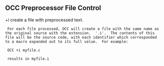 ## OCC Preprocessor File Control

 +i    create a file with preprocessed text.  
 
     For each file processed, OCC will create a file with the same name as the original source with the extension.  '.i'.  The contents of this file will be the source code, with each identifier which corresponded to a macro expanded out to its full value.  For example:
 
     OCC +i myfile.c
 
     results in myfile.i
 
  
  